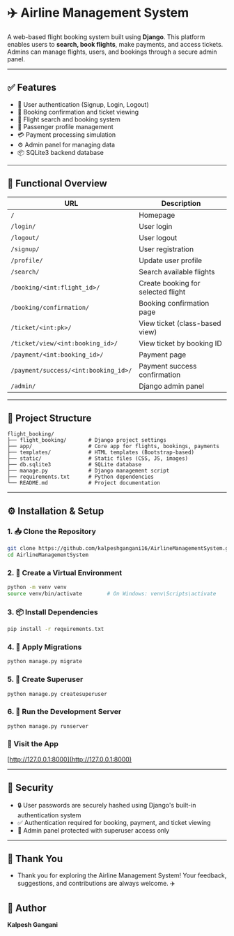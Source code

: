# ✈️ Airline Management System

A web-based flight booking system built using **Django**. This platform enables users to **search, book flights**, make payments, and access tickets. Admins can manage flights, users, and bookings through a secure admin panel.

---

## ✅ Features

- 🔐 User authentication (Signup, Login, Logout)
- 🧾 Booking confirmation and ticket viewing
- 🛫 Flight search and booking system
- 👥 Passenger profile management
- 💳 Payment processing simulation
- ⚙️ Admin panel for managing data
- 📦 SQLite3 backend database

---

## 🧠 Functional Overview

| URL | Description |
|-----|-------------|
| `/` | Homepage |
| `/login/` | User login |
| `/logout/` | User logout |
| `/signup/` | User registration |
| `/profile/` | Update user profile |
| `/search/` | Search available flights |
| `/booking/<int:flight_id>/` | Create booking for selected flight |
| `/booking/confirmation/` | Booking confirmation page |
| `/ticket/<int:pk>/` | View ticket (class-based view) |
| `/ticket/view/<int:booking_id>/` | View ticket by booking ID |
| `/payment/<int:booking_id>/` | Payment page |
| `/payment/success/<int:booking_id>/` | Payment success confirmation |
| `/admin/` | Django admin panel |

---

## 📁 Project Structure

```text
flight_booking/
├── flight_booking/       # Django project settings
├── app/                  # Core app for flights, bookings, payments
├── templates/            # HTML templates (Bootstrap-based)
├── static/               # Static files (CSS, JS, images)
├── db.sqlite3            # SQLite database
├── manage.py             # Django management script
├── requirements.txt      # Python dependencies
└── README.md             # Project documentation

```

---

## ⚙️ Installation & Setup

### 1. 📥 Clone the Repository

```bash
git clone https://github.com/kalpeshgangani16/AirlineManagementSystem.git
cd AirlineManagementSystem
```

### 2. 🧪 Create a Virtual Environment

```bash
python -m venv venv
source venv/bin/activate        # On Windows: venv\Scripts\activate
```

### 3. 📦 Install Dependencies

```bash
pip install -r requirements.txt
```

### 4. 🔄 Apply Migrations

```bash
python manage.py migrate
```

### 5. 👤 Create Superuser

```bash
python manage.py createsuperuser
```

### 6. 🚀 Run the Development Server

```bash
python manage.py runserver
```

### 🔗 Visit the App

[http://127.0.0.1:8000](http://127.0.0.1:8000)

---

## 🔐 Security
- 🔒 User passwords are securely hashed using Django's built-in authentication system
- ✅ Authentication required for booking, payment, and ticket viewing
- 🔐 Admin panel protected with superuser access only

---

## 🙏 Thank You
- Thank you for exploring the Airline Management System! Your feedback, suggestions, and contributions are always welcome. ✈️


## 👤 Author

**Kalpesh Gangani**  
